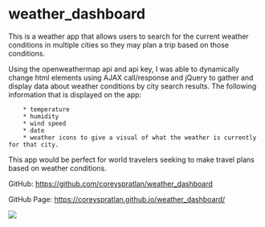 # weather_dashboard

This is a weather app that allows users to search for the current weather conditions in multiple cities so they may plan a trip based on those conditions.

Using the openweathermap api and api key, I was able to dynamically change html elements using AJAX call/response and jQuery to gather and display data about weather conditions by city search results.  The following information that is displayed on the app: 

        * temperature
        * humidity
        * wind speed
        * date
        * weather icons to give a visual of what the weather is currently for that city.

This app would be perfect for world travelers seeking to make travel plans based on weather conditions.


GitHub: https://github.com/coreyspratlan/weather_dashboard

GitHub Page: https://coreyspratlan.github.io/weather_dashboard/


<img src="/Users/coreyspratlan/Desktop/Screen Shot 2020-06-30 at 11.49.01 PM.png">
